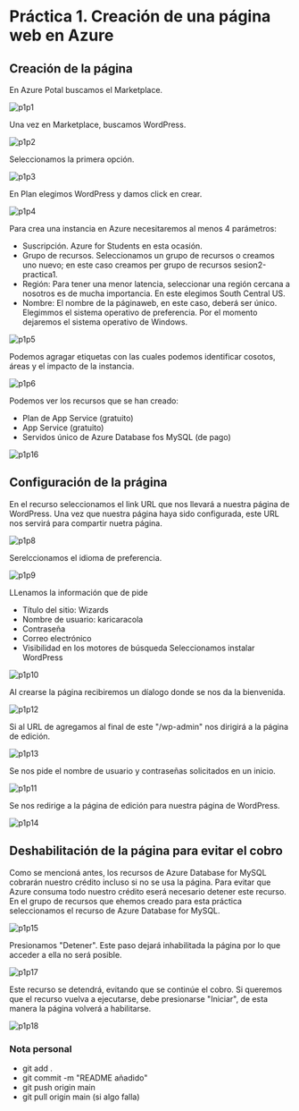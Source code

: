 # Práctica 1. Creación de una página web en Azure
## Creación de la página
En Azure Potal buscamos el Marketplace.

![p1p1](imagenes\p1p1copia.png)

Una vez en Marketplace, buscamos WordPress.

![p1p2](imagenes\p1p2.png)

Seleccionamos la primera opción.

![p1p3](imagenes\p1p3.png)

En Plan elegimos WordPress y damos click en crear.

![p1p4](imagenes\p1p4.png)

Para crea una instancia en Azure necesitaremos al menos 4 parámetros:
- Suscripción. Azure for Students en esta ocasión.
- Grupo de recursos. Seleccionamos un grupo de recursos o creamos uno nuevo; en este caso creamos per grupo de recursos sesion2-practica1.
- Región: Para tener una menor latencia, seleccionar una región cercana a nosotros es de mucha importancia. En este elegimos South Central US.
- Nombre: El nombre de la páginaweb, en este caso, deberá ser único.
Elegimmos el sistema operativo de preferencia. Por el momento dejaremos el sistema operativo de Windows.

![p1p5](imagenes\p1p5.png)

Podemos agragar etiquetas con las cuales podemos identificar cosotos, áreas y el impacto de la instancia.

![p1p6](imagenes\p1p6.png)

Podemos ver los recursos que se han creado:
- Plan de App Service (gratuito)
- App Service (gratuito)
- Servidos único de Azure Database fos MySQL (de pago)

![p1p16](imagenes\p1p16.png)

## Configuración de la prágina
En el recurso seleccionamos el link URL que nos llevará a nuestra página de WordPress. Una vez que nuestra página haya sido configurada, este URL nos servirá para compartir nuetra página.

![p1p8](imagenes\p1p8.png)

Serelccionamos el idioma de preferencia.

![p1p9](imagenes\p1p9.png)

LLenamos la información que de pide
- Título del sitio: Wizards
- Nombre de usuario: karicaracola
- Contraseña
- Correo electrónico 
- Visibilidad en los motores de búsqueda
Seleccionamos instalar WordPress

![p1p10](imagenes\p1p10.png)

Al crearse la página recibiremos un díalogo donde se nos da la bienvenida.

![p1p12](imagenes\p1p12.png)

Si al URL de agregamos al final de este "/wp-admin" nos dirigirá a la página de edición.

![p1p13](imagenes\p1p13.png)

Se nos pide el nombre de usuario y contraseñas solicitados en un inicio.

![p1p11](imagenes\p1p11.png)

Se nos redirige a la página de edición para nuestra página de WordPress.

![p1p14](imagenes\p1p14.png)

## Deshabilitación de la página para evitar el cobro
Como se mencioná antes, los recursos de Azure Database for MySQL cobrarán nuestro crédito incluso si no se usa la página. Para evitar que Azure consuma todo nuestro crédito eserá necesario detener este recurso.
En el grupo de recursos que ehemos creado para esta práctica seleccionamos el recurso de Azure Database for MySQL.

![p1p15](imagenes\p1p15.png)

Presionamos "Detener". Este paso dejará inhabilitada la página por lo que acceder a ella no será posible.

![p1p17](imagenes\p1p17.png)

Este recurso se detendrá, evitando que se continúe el cobro.
Si queremos que el recurso vuelva a ejecutarse, debe presionarse "Iniciar", de esta manera la página volverá a habilitarse.

![p1p18](imagenes\p1p18.png)

### Nota personal

- git add .
- git commit -m "README añadido"
- git push origin main
- git pull origin main (si algo falla)